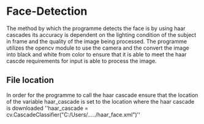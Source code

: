 # Face-Detection
The method by which the programme detects the face is by using haar cascades its accuracy is dependent on the lighting condition of the subject in frame and the quality of the image being processed. The programme utilizes the opencv module to use the camera and the convert the image into black and white from color to ensure that it is able to meet the haar cascde requirements for input is able to process the image.
## File location
In order for the programme to call the haar cascade ensure that the location of the variable haar_cascade is set to the location where the haar cascade is downloaded
''haar_cascade = cv.CascadeClassifier("C:/Users/...../haar_face.xml")''